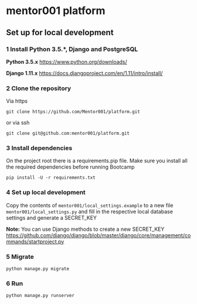 # mentor001 platform

## Set up for local development

### 1 Install Python 3.5.*, Django and PostgreSQL

**Python 3.5.x**
https://www.python.org/downloads/

**Django 1.11.x**
https://docs.djangoproject.com/en/1.11/intro/install/

### 2 Clone the repository

Via https

    git clone https://github.com/Mentor001/platform.git

or via ssh

    git clone git@github.com:mentor001/platform.git

### 3 Install dependencies
On the project root there is a requirements.pip file. Make sure you install all the required dependencies before running Bootcamp

    pip install -U -r requirements.txt

### 4 Set up local development
Copy the contents of `mentor001/local_settings.example` to a new file `mentor001/local_settings.py` and fill in the respective local database settings and generate a SECRET_KEY


**Note:** You can use Django methods to create a new SECRET_KEY https://github.com/django/django/blob/master/django/core/management/commands/startproject.py

### 5 Migrate

    python manage.py migrate

### 6 Run

    python manage.py runserver
